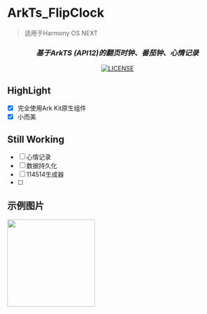 # ArkTs_FlipClock
> 适用于Harmony OS NEXT

<div align="center">
  
### _基于ArkTS (API12)的翻页时钟、番茄钟、心情记录_
[![LICENSE](https://img.shields.io/badge/license-Anti%20996-blue.svg)](https://github.com/996icu/996.ICU/blob/master/LICENSE)
</div>

## HighLight
- [X] 完全使用Ark Kit原生组件
- [X] 小而美

## Still Working
- [ ] 心情记录
- [ ] 数据持久化
- [ ] 114514生成器
- [ ] 

## 示例图片
<img src="./screenshot/sample1.gif" width="200px"/> 

